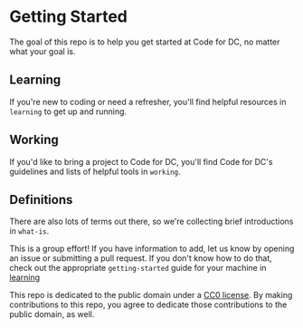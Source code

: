 # Getting Started

The goal of this repo is to help you get started at Code for DC, no matter what your goal is.

## Learning

If you're new to coding or need a refresher, you'll find helpful resources in `learning` to get up and running.

## Working

If you'd like to bring a project to Code for DC, you'll find Code for DC's guidelines and lists of helpful tools in `working`.

## Definitions

There are also lots of terms out there, so we're collecting brief introductions in `what-is`.

This is a group effort! If you have information to add, let us know by opening an issue or submitting a pull request. If you don't know how to do that, check out the appropriate `getting-started` guide for your machine in [learning](learning/)

This repo is dedicated to the public domain under a [CC0 license](LICENSE.md). By making contributions to this repo, you agree to dedicate those contributions to the public domain, as well.
